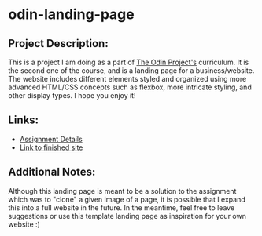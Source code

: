 # odin-landing-page

## Project Description: 

This is a project I am doing as a part of [The Odin Project's](https://www.theodinproject.com/) curriculum. It is the second one of the course, and is a landing page for a business/website. The website includes different elements styled and organized using more advanced HTML/CSS concepts such as flexbox, more intricate styling, and other display types. I hope you enjoy it!

## Links:

* [Assignment Details](https://jmalik6209.github.io/odin-landing-page/)
* [Link to finished site](https://www.theodinproject.com/)

## Additional Notes:

Although this landing page is meant to be a solution to the assignment which was to "clone" a given image of a page, it is possible that I expand this into a full website in the future. In the meantime, feel free to leave suggestions or use this template landing page as inspiration for your own website :)